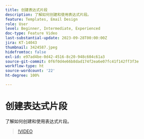 ```yaml
---
title: 创建表达式片段
description: 了解如何创建和使用表达式片段。
feature: Templates, Email Design
role: User
level: Beginner, Intermediate, Experienced
doc-type: Feature Video
last-substantial-update: 2023-09-28T00:00:00Z
jira: KT-14043
thumbnail: 3424587.jpeg
hidefromtoc: false
exl-id: e97ad4be-0d42-4516-8c20-948c604c61a3
source-git-commit: 0f6f0d4e66b8dad174f2ea6e07fc41f142ff3f3e
workflow-type: ht
source-wordcount: '22'
ht-degree: 100%

---
```


# 创建表达式片段

了解如何创建和使用表达式片段。

>[!VIDEO](https://video.tv.adobe.com/v/3424587/?learn=on)
